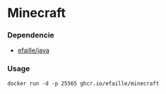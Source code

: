 # Minecraft

### Dependencie

- [efaille/java]

### Usage

```
docker run -d -p 25565 ghcr.io/efaille/minecraft
```

[efaille/java]: //github.com/efaille/dockerfiles/tree/master/java
